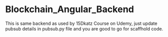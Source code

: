# Blockchain_Angular_Backend
This is same backend as used by 15Dkatz Course on Udemy, just update pubsub details in pubsub.py file and you are good to go for scaffhold code.

